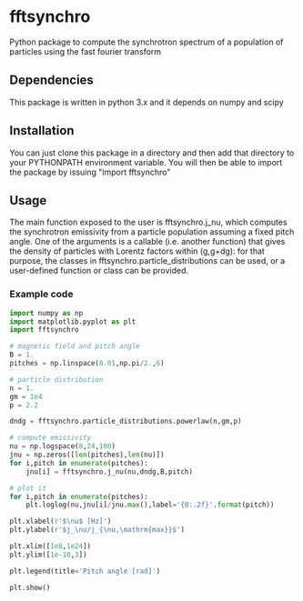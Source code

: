 # fftsynchro
Python package to compute the synchrotron spectrum of a population of particles using the fast fourier transform

## Dependencies

This package is written in python 3.x and it depends on numpy and scipy


## Installation

You can just clone this package in a directory and then add that directory
to your PYTHONPATH environment variable. You will then be able to import
the package by issuing "import fftsynchro"

## Usage

The main function exposed to the user is fftsynchro.j_nu, which computes
the synchrotron emissivity from a particle population assuming a fixed
pitch angle. One of the arguments is a callable (i.e. another function)
that gives the density of particles with Lorentz factors within (g,g+dg):
for that purpose, the classes in fftsynchro.particle_distributions can
be used, or a user-defined function or class can be provided.

### Example code

```python
import numpy as np
import matplotlib.pyplot as plt
import fftsynchro

# magnetic field and pitch angle
B = 1.
pitches = np.linspace(0.01,np.pi/2.,6)

# particle distribution
n = 1.
gm = 1e4
p = 2.2

dndg = fftsynchro.particle_distributions.powerlaw(n,gm,p)

# compute emissivity
nu = np.logspace(8,24,100)
jnu = np.zeros([len(pitches),len(nu)])
for i,pitch in enumerate(pitches):
    jnu[i] = fftsynchro.j_nu(nu,dndg,B,pitch)

# plot it
for i,pitch in enumerate(pitches):
    plt.loglog(nu,jnu[i]/jnu.max(),label='{0:.2f}'.format(pitch))

plt.xlabel(r'$\nu$ [Hz]')
plt.ylabel(r'$j_\nu/j_{\nu,\mathrm{max}}$')

plt.xlim([1e8,1e24])
plt.ylim([1e-10,3])

plt.legend(title='Pitch angle [rad]')

plt.show()

```
